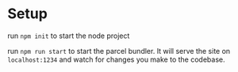 # Setup
run `npm init` to start the node project

run `npm run start` to start the parcel bundler. It will serve the site on `localhost:1234` and watch for changes you make to the codebase.
